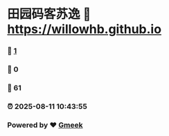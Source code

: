 # 田园码客苏逸 :link: https://willowhb.github.io 
### :page_facing_up: [1](https://willowhb.github.io/tag.html) 
### :speech_balloon: 0 
### :hibiscus: 61 
### :alarm_clock: 2025-08-11 10:43:55 
### Powered by :heart: [Gmeek](https://github.com/Meekdai/Gmeek)
